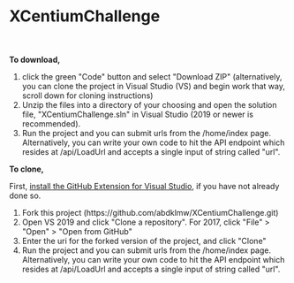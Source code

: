 # XCentiumChallenge
<br/><br/>
<b>To download, </b>
<ol>
<li>click the green "Code" button and select "Download ZIP" (alternatively, you can clone the project in Visual Studio (VS) and begin work that way, scroll down for cloning instructions)</li>
<li>Unzip the files into a directory of your choosing and open the solution file, "XCentiumChallenge.sln" in Visual Studio (2019 or newer is recommended).</li>
<li>Run the project and you can submit urls from the /home/index page. Alternatively, you can write your own code to hit the API endpoint which resides at /api/LoadUrl and accepts a single input of string called "url".</li>
</ol>
<p><b>To clone,</b></p>
First, <a href="https://docs.microsoft.com/en-us/visualstudio/python/quickstart-03-python-in-visual-studio-project-from-repository?view=vs-2019#install-the-github-extension-for-visual-studio" target="_top">install the GitHub Extension for Visual Studio</a>, if you have not already done so.
<ol>
  <li>Fork this project (https://github.com/abdklmw/XCentiumChallenge.git)</li>
  <li>Open VS 2019 and click "Clone a repository". For 2017, click "File" > "Open" > "Open from GitHub"</li>
  <li>Enter the uri for the forked version of the project, and click "Clone"</li>
  <li>Run the project and you can submit urls from the /home/index page. Alternatively, you can write your own code to hit the API endpoint which resides at /api/LoadUrl and accepts a single input of string called "url".</li>
</ol>
